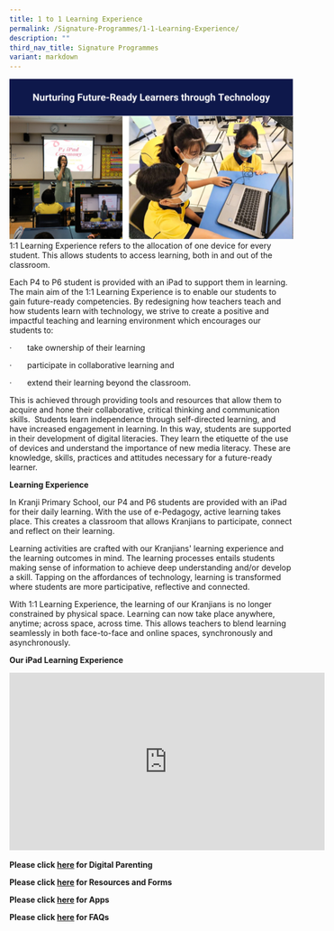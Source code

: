 ```yaml
---
title: 1 to 1 Learning Experience
permalink: /Signature-Programmes/1-1-Learning-Experience/
description: ""
third_nav_title: Signature Programmes
variant: markdown
---
```

![](/images/Our%20Curriculum/Signature%20Programmes/11%20Learning%20Experience/11%20Learning%20Experience/1-1%20learning%20experience.png)
1:1 Learning Experience refers to the allocation of one device for every student. This allows students to access learning, both in and out of the classroom.

Each P4 to P6 student is provided with an iPad to support them in learning. The main aim of the 1:1 Learning Experience is to enable our students to gain future-ready competencies. By redesigning how teachers teach and how students learn with technology, we strive to create a positive and impactful teaching and learning environment which encourages our students to:

·&nbsp;&nbsp;&nbsp;&nbsp;&nbsp;&nbsp;&nbsp;take ownership of their learning

·&nbsp;&nbsp;&nbsp;&nbsp;&nbsp;&nbsp;&nbsp;participate in collaborative learning and

·&nbsp;&nbsp;&nbsp;&nbsp;&nbsp;&nbsp;&nbsp;extend their learning beyond the classroom.

This is achieved through providing tools and resources that allow them to acquire and hone their collaborative, critical thinking and communication skills.&nbsp; Students learn independence through self-directed learning, and have increased engagement in learning. In this way, students are supported in their development of digital literacies. They learn the etiquette of the use of devices and understand the importance of new media literacy. These are knowledge, skills, practices and attitudes necessary for a future-ready learner.&nbsp; &nbsp;

  
**Learning Experience**  
  

In Kranji Primary School, our P4 and P6 students are provided with an iPad for their daily learning. With the use of e-Pedagogy, active learning takes place. This creates a classroom that allows Kranjians to participate, connect and reflect on their learning.&nbsp;

Learning activities are crafted with our Kranjians' learning experience and the learning outcomes in mind. The learning processes entails students making sense of information to achieve deep understanding and/or develop a skill. Tapping on the affordances of technology, learning is transformed where students are more participative, reflective and connected.&nbsp;

  

With 1:1 Learning Experience, the learning of our Kranjians is no longer constrained by physical space. Learning can now take place anywhere, anytime; across space, across time. This allows teachers to blend learning seamlessly in both face-to-face and online spaces, synchronously and asynchronously.&nbsp;  
  
  
  
  
**Our iPad Learning Experience**

<iframe width="560" height="315" src="https://www.youtube.com/embed/yM4ZJyPLIgw" title="YouTube video player" frameborder="0" allow="accelerometer; autoplay; clipboard-write; encrypted-media; gyroscope; picture-in-picture" allowfullscreen=""></iframe>

**Please click [here](/1-1-learning-experience/Digital-Parenting/) for Digital Parenting**

**Please click [here](/1-1-learning-experience/Resources-and-Forms/) for Resources and Forms**

**Please click [here](/1-1-learning-experience/Apps/) for Apps**

**Please click [here](/1-1-learning-experience/FAQs/) for FAQs**